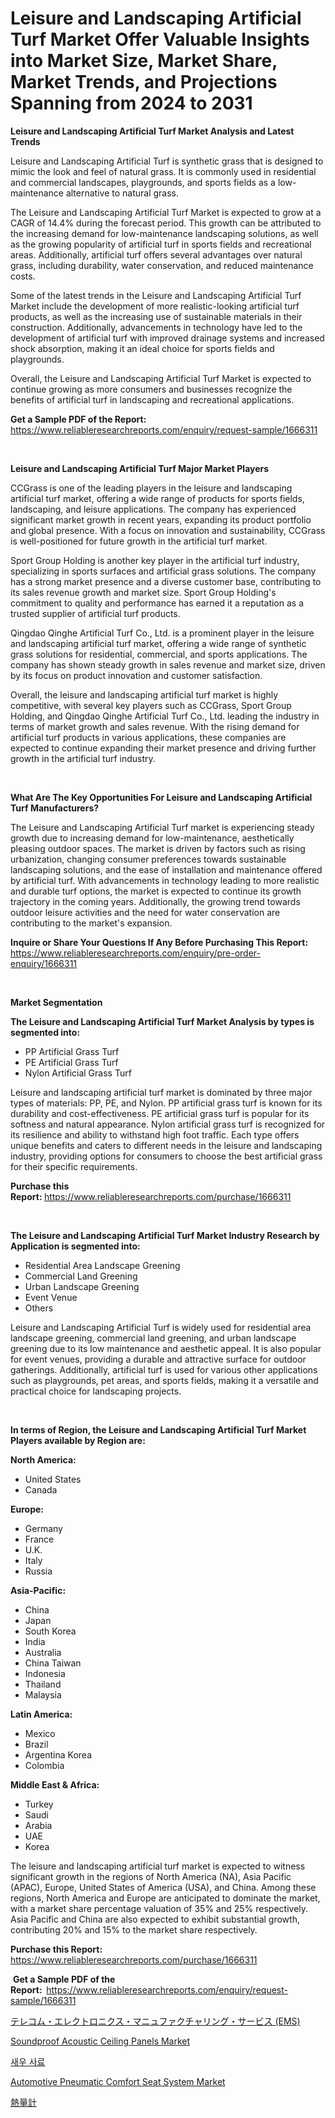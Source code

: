 <p><h1>Leisure and Landscaping Artificial Turf Market Offer Valuable Insights into Market Size, Market Share, Market Trends, and Projections Spanning from 2024 to 2031</h1></p><p><strong>Leisure and Landscaping Artificial Turf Market Analysis and Latest Trends</strong></p>
<p><p>Leisure and Landscaping Artificial Turf is synthetic grass that is designed to mimic the look and feel of natural grass. It is commonly used in residential and commercial landscapes, playgrounds, and sports fields as a low-maintenance alternative to natural grass.</p><p>The Leisure and Landscaping Artificial Turf Market is expected to grow at a CAGR of 14.4% during the forecast period. This growth can be attributed to the increasing demand for low-maintenance landscaping solutions, as well as the growing popularity of artificial turf in sports fields and recreational areas. Additionally, artificial turf offers several advantages over natural grass, including durability, water conservation, and reduced maintenance costs.</p><p>Some of the latest trends in the Leisure and Landscaping Artificial Turf Market include the development of more realistic-looking artificial turf products, as well as the increasing use of sustainable materials in their construction. Additionally, advancements in technology have led to the development of artificial turf with improved drainage systems and increased shock absorption, making it an ideal choice for sports fields and playgrounds.</p><p>Overall, the Leisure and Landscaping Artificial Turf Market is expected to continue growing as more consumers and businesses recognize the benefits of artificial turf in landscaping and recreational applications.</p></p>
<p><strong>Get a Sample PDF of the Report:&nbsp;</strong> <a href="https://www.reliableresearchreports.com/enquiry/request-sample/1666311">https://www.reliableresearchreports.com/enquiry/request-sample/1666311</a></p>
<p>&nbsp;</p>
<p><strong>Leisure and Landscaping Artificial Turf Major Market Players</strong></p>
<p><p>CCGrass is one of the leading players in the leisure and landscaping artificial turf market, offering a wide range of products for sports fields, landscaping, and leisure applications. The company has experienced significant market growth in recent years, expanding its product portfolio and global presence. With a focus on innovation and sustainability, CCGrass is well-positioned for future growth in the artificial turf market.</p><p>Sport Group Holding is another key player in the artificial turf industry, specializing in sports surfaces and artificial grass solutions. The company has a strong market presence and a diverse customer base, contributing to its sales revenue growth and market size. Sport Group Holding's commitment to quality and performance has earned it a reputation as a trusted supplier of artificial turf products.</p><p>Qingdao Qinghe Artificial Turf Co., Ltd. is a prominent player in the leisure and landscaping artificial turf market, offering a wide range of synthetic grass solutions for residential, commercial, and sports applications. The company has shown steady growth in sales revenue and market size, driven by its focus on product innovation and customer satisfaction.</p><p>Overall, the leisure and landscaping artificial turf market is highly competitive, with several key players such as CCGrass, Sport Group Holding, and Qingdao Qinghe Artificial Turf Co., Ltd. leading the industry in terms of market growth and sales revenue. With the rising demand for artificial turf products in various applications, these companies are expected to continue expanding their market presence and driving further growth in the artificial turf industry.</p></p>
<p>&nbsp;</p>
<p><strong>What Are The Key Opportunities For Leisure and Landscaping Artificial Turf Manufacturers?</strong></p>
<p><p>The Leisure and Landscaping Artificial Turf market is experiencing steady growth due to increasing demand for low-maintenance, aesthetically pleasing outdoor spaces. The market is driven by factors such as rising urbanization, changing consumer preferences towards sustainable landscaping solutions, and the ease of installation and maintenance offered by artificial turf. With advancements in technology leading to more realistic and durable turf options, the market is expected to continue its growth trajectory in the coming years. Additionally, the growing trend towards outdoor leisure activities and the need for water conservation are contributing to the market's expansion.</p></p>
<p><strong>Inquire or Share Your Questions If Any Before Purchasing This Report:</strong> <a href="https://www.reliableresearchreports.com/enquiry/pre-order-enquiry/1666311">https://www.reliableresearchreports.com/enquiry/pre-order-enquiry/1666311</a></p>
<p>&nbsp;</p>
<p><strong>Market Segmentation</strong></p>
<p><strong>The Leisure and Landscaping Artificial Turf Market Analysis by types is segmented into:</strong></p>
<p><ul><li>PP Artificial Grass Turf</li><li>PE Artificial Grass Turf</li><li>Nylon Artificial Grass Turf</li></ul></p>
<p><p>Leisure and landscaping artificial turf market is dominated by three major types of materials: PP, PE, and Nylon. PP artificial grass turf is known for its durability and cost-effectiveness. PE artificial grass turf is popular for its softness and natural appearance. Nylon artificial grass turf is recognized for its resilience and ability to withstand high foot traffic. Each type offers unique benefits and caters to different needs in the leisure and landscaping industry, providing options for consumers to choose the best artificial grass for their specific requirements.</p></p>
<p><strong>Purchase this Report:&nbsp;</strong><a href="https://www.reliableresearchreports.com/purchase/1666311">https://www.reliableresearchreports.com/purchase/1666311</a></p>
<p>&nbsp;</p>
<p><strong>The Leisure and Landscaping Artificial Turf Market Industry Research by Application is segmented into:</strong></p>
<p><ul><li>Residential Area Landscape Greening</li><li>Commercial Land Greening</li><li>Urban Landscape Greening</li><li>Event Venue</li><li>Others</li></ul></p>
<p><p>Leisure and Landscaping Artificial Turf is widely used for residential area landscape greening, commercial land greening, and urban landscape greening due to its low maintenance and aesthetic appeal. It is also popular for event venues, providing a durable and attractive surface for outdoor gatherings. Additionally, artificial turf is used for various other applications such as playgrounds, pet areas, and sports fields, making it a versatile and practical choice for landscaping projects.</p></p>
<p>&nbsp;</p>
<p><strong>In terms of Region, the Leisure and Landscaping Artificial Turf Market Players available by Region are:</strong></p>
<p>
    <p> <strong> North America: </strong>
        <ul>
            <li>United States</li>
            <li>Canada</li>
        </ul>
        </p> 
    <p> <strong> Europe: </strong>
        <ul>
            <li>Germany</li>
            <li>France</li>
            <li>U.K.</li>
            <li>Italy</li>
            <li>Russia</li>
        </ul>
        </p> 
    <p> <strong> Asia-Pacific: </strong>
        <ul>
            <li>China</li>
            <li>Japan</li>
            <li>South Korea</li>
            <li>India</li>
            <li>Australia</li>
            <li>China Taiwan</li>
            <li>Indonesia</li>
            <li>Thailand</li>
            <li>Malaysia</li>
        </ul>
        </p> 
    <p> <strong> Latin America: </strong>
        <ul>
            <li>Mexico</li>
            <li>Brazil</li>
            <li>Argentina Korea</li>
            <li>Colombia</li>
        </ul>
        </p> 
    <p> <strong> Middle East & Africa: </strong>
        <ul>
            <li>Turkey</li>
            <li>Saudi</li>
            <li>Arabia</li>
            <li>UAE</li>
            <li>Korea</li>
        </ul>
    </p>
    </p>
<p><p>The leisure and landscaping artificial turf market is expected to witness significant growth in the regions of North America (NA), Asia Pacific (APAC), Europe, United States of America (USA), and China. Among these regions, North America and Europe are anticipated to dominate the market, with a market share percentage valuation of 35% and 25% respectively. Asia Pacific and China are also expected to exhibit substantial growth, contributing 20% and 15% to the market share respectively.</p></p>
<p><strong>Purchase this Report: </strong><a href="https://www.reliableresearchreports.com/purchase/1666311">https://www.reliableresearchreports.com/purchase/1666311</a></p>
<p>&nbsp;<strong>Get a Sample PDF of the Report:&nbsp;&nbsp;</strong><a href="https://www.reliableresearchreports.com/enquiry/request-sample/1666311">https://www.reliableresearchreports.com/enquiry/request-sample/1666311</a></p>
<p><strong></strong></p>
<p><p><a href="https://github.com/LeanneBruen2023/Market-Research-Report-List-1/blob/main/59176657177.md">テレコム・エレクトロニクス・マニュファクチャリング・サービス (EMS)</a></p><p><a href="https://github.com/jsmusil/Market-Research-Report-List-2/blob/main/soundproof-acoustic-ceiling-panels-market.md">Soundproof Acoustic Ceiling Panels Market</a></p><p><a href="https://medium.com/@simeonbode1/%EC%83%88%EC%9A%B0-%EC%82%AC%EB%A3%8C-%EC%8B%9C%EC%9E%A5-2031%EB%85%84%EA%B9%8C%EC%A7%80%EC%9D%98-%ED%8A%B8%EB%A0%8C%EB%93%9C-%EC%98%88%EC%B8%A1-%EB%B0%8F-%EA%B2%BD%EC%9F%81-%EB%B6%84%EC%84%9D-1621cfc4d3a5">새우 사료</a></p><p><a href="https://issuu.com/reportprime-2/docs/automotive-pneumatic-comfort-seat-system-market-si">Automotive Pneumatic Comfort Seat System Market</a></p><p><a href="https://github.com/cnnriuez22368/Market-Research-Report-List-1/blob/main/10207387176.md">熱量計</a></p></p>